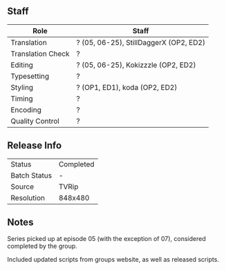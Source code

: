 ## Staff

| Role              | Staff                                  |
|-------------------|----------------------------------------|
| Translation       | ? (05, 06-25), StillDaggerX (OP2, ED2) |
| Translation Check | ?                                      |
| Editing           | ? (05, 06-25), Kokizzzle (OP2, ED2)    |
| Typesetting       | ?                                      |
| Styling           | ? (OP1, ED1), koda (OP2, ED2)          |
| Timing            | ?                                      |
| Encoding          | ?                                      |
| Quality Control   | ?                                      |

## Release Info

|              |           |
|--------------|-----------|
| Status       | Completed |
| Batch Status | -         |
| Source       | TVRip     |
| Resolution   | 848x480   |

## Notes

Series picked up at episode 05 (with the exception of 07), considered completed by the group.

Included updated scripts from groups website, as well as released scripts.
